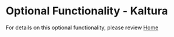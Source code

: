# Optional Functionality - Kaltura
For details on this optional functionality, please review [Home](https://equella.github.io/optional-functionality/Kaltura.md)
